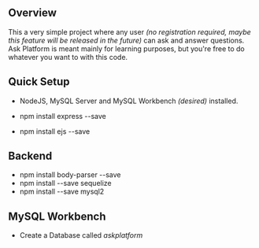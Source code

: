 ## Overview

This a very simple project where any user *(no registration required, maybe this feature will be released in the future)* can ask and answer questions. 
Ask Platform is meant mainly for learning purposes, but you're free to do whatever you want to with this code. 


## Quick Setup

* NodeJS, MySQL Server and MySQL Workbench *(desired)* installed. 

* npm install express --save
* npm install ejs --save

## Backend

* npm install body-parser --save 
* npm install --save sequelize
* npm install --save mysql2

## MySQL Workbench

* Create a Database called *askplatform*
